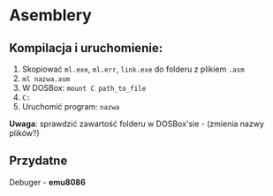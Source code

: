 # Asemblery

## Kompilacja i uruchomienie:
1. Skopiować ```ml.exe```, ```ml.err```, ```link.exe``` do folderu z plikiem ```.asm``` 
2. ```ml nazwa.asm```
3. W DOSBox: ```mount C path_to_file```
4. ```C:```
5. Uruchomić program: ```nazwa```

**Uwaga**: sprawdzić zawartość folderu w DOSBox'sie - (zmienia nazwy plików?)

## Przydatne

Debuger - **emu8086**

